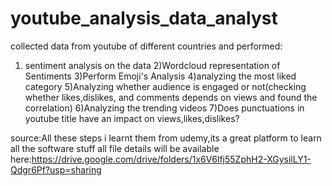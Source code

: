 # youtube_analysis_data_analyst
collected data from youtube of different countries and performed: 
1) sentiment analysis on the data 
2)Wordcloud representation of Sentiments
3)Perform Emoji's Analysis
4)analyzing the most liked category
5)Analyzing whether audience is engaged or not(checking whether likes,dislikes, and comments depends on views and found the correlation)
6)Analyzing the trending videos
7)Does punctuations in youtube title have an impact on views,likes,dislikes?

source:All these steps i learnt them from udemy,its a great platform to learn all the software stuff
all file details will be available here:https://drive.google.com/drive/folders/1x6V6lfj55ZphH2-XGysilLY1-Qdgr6Pf?usp=sharing
